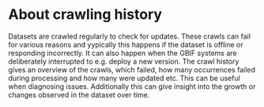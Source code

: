 # About crawling history

Datasets are crawled regularly to check for updates. These crawls can fail for various reasons and yypically this happens if the dataset is offline or responding incorrectly.  It can also happen when the GBIF systems are deliberately interrupted to e.g. deploy a new version.  The crawl history gives an overview of the crawls, which failed, how many occurrences failed during processing and how many were updated etc. This can be useful when diagnosing issues.  Additionally this can give insight into the growth or changes observed in the dataset over time.
